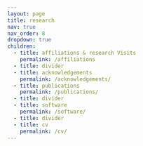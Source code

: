 ```yaml
---
layout: page
title: research
nav: true
nav_order: 8
dropdown: true
children:
  - title: affiliations & research Visits
    permalink: /affiliations
  - title: divider
  - title: acknowledgements
    permalink: /acknowledgements/
  - title: publications
    permalink: /publications/
  - title: divider
  - title: software
    permalink: /software/
  - title: divider
  - title: cv
    permalink: /cv/
---
```


